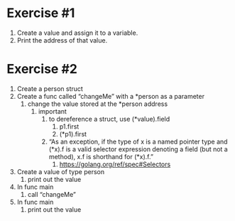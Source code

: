 # Exercise #1
1. Create a value and assign it to a variable.
2. Print the address of that value.

# Exercise #2
1. Create a person struct
2. Create a func called “changeMe” with a *person as a parameter
    1. change the value stored at the *person address
        1. important
            1. to dereference a struct, use (*value).field
                1. p1.first
                2. (*p1).first
            2. “As an exception, if the type of x is a named pointer type and (*x).f is a valid selector expression denoting a field (but not a method), x.f is shorthand for (*x).f.”
                1. https://golang.org/ref/spec#Selectors
3. Create a value of type person
    1. print out the value
4. In func main
    1. call “changeMe”
5. In func main
    1. print out the value
